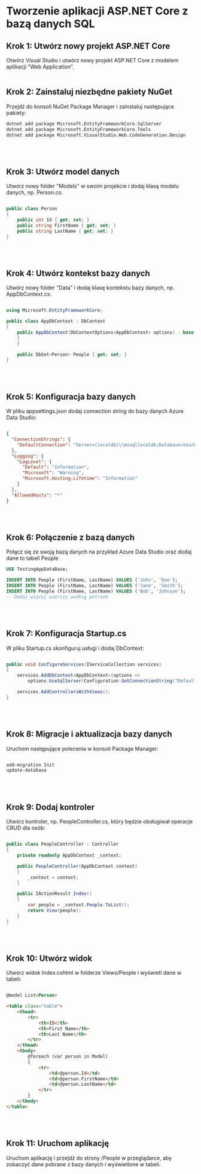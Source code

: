 <!--# TestingApp
Prosta aplikacja w ASP.NET Core MVC która wyświetala dane pobrane z bazy -->

# Tworzenie aplikacji ASP.NET Core z bazą danych SQL

## Krok 1: Utwórz nowy projekt ASP.NET Core

Otwórz Visual Studio i utwórz nowy projekt ASP.NET Core z modelem aplikacji "Web Application".
<br><br>

## Krok 2: Zainstaluj niezbędne pakiety NuGet

Przejdź do konsoli NuGet Package Manager i zainstaluj następujące pakiety:

```bash
dotnet add package Microsoft.EntityFrameworkCore.SqlServer
dotnet add package Microsoft.EntityFrameworkCore.Tools
dotnet add package Microsoft.VisualStudio.Web.CodeGeneration.Design
```
<br><br>
## Krok 3: Utwórz model danych

Utwórz nowy folder "Models" w swoim projekcie i dodaj klasę modelu danych, np. Person.cs:

```csharp

public class Person
{
    public int Id { get; set; }
    public string FirstName { get; set; }
    public string LastName { get; set; }
}
```
<br><br>
## Krok 4: Utwórz kontekst bazy danych

Utwórz nowy folder "Data" i dodaj klasę kontekstu bazy danych, np. AppDbContext.cs:

```csharp

using Microsoft.EntityFrameworkCore;

public class AppDbContext : DbContext
{
    public AppDbContext(DbContextOptions<AppDbContext> options) : base(options)
    {
    }

    public DbSet<Person> People { get; set; }
}
```
<br><br>
## Krok 5: Konfiguracja bazy danych

W pliku appsettings.json dodaj connection string do bazy danych Azure Data Studio:

```json

{
  "ConnectionStrings": {
    "DefaultConnection": "Server=(localdb)\\mssqllocaldb;Database=YourDatabaseName;Trusted_Connection=True;MultipleActiveResultSets=true"
  },
  "Logging": {
    "LogLevel": {
      "Default": "Information",
      "Microsoft": "Warning",
      "Microsoft.Hosting.Lifetime": "Information"
    }
  },
  "AllowedHosts": "*"
}
```
<br><br>
## Krok 6: Połączenie z bazą danych
Połącz się ze swoją bazą danych na przykład Azure Data Studio oraz dodaj dane to tabeli People

```sql
USE TestingAppDataBase;

INSERT INTO People (FirstName, LastName) VALUES ('John', 'Doe');
INSERT INTO People (FirstName, LastName) VALUES ('Jane', 'Smith');
INSERT INTO People (FirstName, LastName) VALUES ('Bob', 'Johnson');
-- Dodaj więcej wierszy według potrzeb
```
<br><br>
## Krok 7: Konfiguracja Startup.cs

W pliku Startup.cs skonfiguruj usługi i dodaj DbContext:

```csharp

public void ConfigureServices(IServiceCollection services)
{
    services.AddDbContext<AppDbContext>(options =>
        options.UseSqlServer(Configuration.GetConnectionString("DefaultConnection")));

    services.AddControllersWithViews();
}
```
<br><br>
## Krok 8: Migracje i aktualizacja bazy danych

Uruchom następujące polecenia w konsoli Package Manager:

```bash

add-migration Init
update-database
```
<br><br>
## Krok 9: Dodaj kontroler

Utwórz kontroler, np. PeopleController.cs, który będzie obsługiwał operacje CRUD dla osób:

```csharp

public class PeopleController : Controller
{
    private readonly AppDbContext _context;

    public PeopleController(AppDbContext context)
    {
        _context = context;
    }

    public IActionResult Index()
    {
        var people = _context.People.ToList();
        return View(people);
    }
}
```
<br><br>
## Krok 10: Utwórz widok

Utwórz widok Index.cshtml w folderze Views/People i wyświetl dane w tabeli:

```html

@model List<Person>

<table class="table">
    <thead>
        <tr>
            <th>ID</th>
            <th>First Name</th>
            <th>Last Name</th>
        </tr>
    </thead>
    <tbody>
        @foreach (var person in Model)
        {
            <tr>
                <td>@person.Id</td>
                <td>@person.FirstName</td>
                <td>@person.LastName</td>
            </tr>
        }
    </tbody>
</table>
```
<br><br>
## Krok 11: Uruchom aplikację

Uruchom aplikację i przejdź do strony /People w przeglądarce, aby zobaczyć dane pobrane z bazy danych i wyświetlone w tabeli.

<br>

<img src="">
